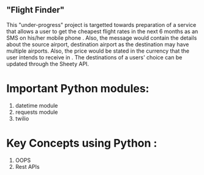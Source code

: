 ## "Flight Finder"
   This "under-progress" project is targetted towards preparation of a service that allows a user to get the cheapest flight rates in the next 6 months as an SMS on his/her mobile phone . Also, the message would contain the details 
   about the source airport, destination airport as the destination may have multiple airports.
   Also, the price would be stated in the currency that the user intends to receive in .
   The destinations of a users' choice can be updated through the Sheety API.

# Important Python modules:
1. datetime module
2. requests module
3. twilio

# Key Concepts using Python :
1. OOPS
2. Rest APIs
